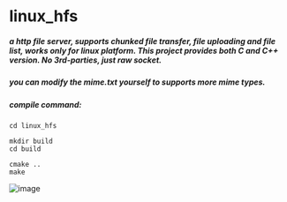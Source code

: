 # linux_hfs
##### a http file server, supports chunked file transfer, file uploading and file list, works only for linux platform. This project provides both C and C++ version. No 3rd-parties, just raw socket.
##### you can modify the mime.txt yourself to supports more mime types.
##### compile command:
```shell
cd linux_hfs

mkdir build
cd build

cmake ..
make

```
![image](https://github.com/user-attachments/assets/bb6a48df-d67b-48a4-9bf6-d58827d44891)

